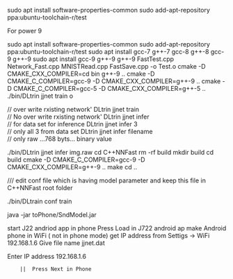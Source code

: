 



  sudo apt install software-properties-common
  sudo add-apt-repository ppa:ubuntu-toolchain-r/test

  For power 9

  sudo apt install software-properties-common
  sudo add-apt-repository ppa:ubuntu-toolchain-r/test
  sudo apt install gcc-7 g++-7 gcc-8 g++-8 gcc-9 g++-9
  sudo apt install gcc-9 g++-9
  g++-9 FastTest.cpp Network_Fast.cpp MNISTRead.cpp FastSave.cpp -o Test.o
  cmake -D CMAKE_CXX_COMPILER=cd bin g++-9 ..
  cmake -D CMAKE_C_COMPILER=gcc-9 -D CMAKE_CXX_COMPILER=g++-9 ..
  cmake -D CMAKE_C_COMPILER=gcc-5 -D CMAKE_CXX_COMPILER=g++-5 ..
  ./bin/DLtrin jjnet train o

// over write rxisting network' DLtrin jjnet train  <br>
// No over write rxisting network' DLtrin jjnet infer   <br>
// for data set for inference DLtrin jjnet infer 3   <br>
// only all 3 from data set DLtrin jjnet infer filename   <br>
// only raw ...768 byts... binary value   <br>

  ./bin/DLtrin jjnet infer img.raw
  cd  C++NNFast
  rm -rf build
  mkdir build
  cd build
  cmake  -D CMAKE_C_COMPILER=gcc-9 -D CMAKE_CXX_COMPILER=g++-9 ..
  make
  cd ..

 

/// edit conf file which is having model parameter and keep this file in  C++NNFast root folder

./bin/DLtrain conf train

java -jar  toPhone/SndModel.jar

start J22 andriod app in phone
Press Load in J722 android ap
make Android phone in WiFi ( not in phone mode)
get IP address from Settigs -> WiFi 192.168.1.6
 Give file name jjnet.dat

 Enter IP address 192.168.1.6

        ||  Press Next in Phone
        
        

